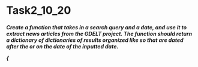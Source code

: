 # Task2_10_20

<h4><i>Create a function that takes in a search query and a date, and use it to extract news articles from the GDELT project. The function should return a dictionary of dictionaries of results organized like so that are dated after the or on the date of the inputted date. 

{<title of article>:{pub_date: ‘october 6th, 2021’, link:’’example.com’, source:’cbc, nbc, etc’},
<title of the article>:{etc} 
  }</i></h4>
